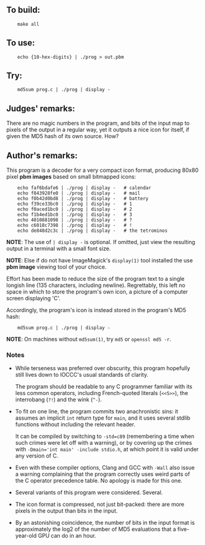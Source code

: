 ## To build:

``` <!---sh-->
    make all
```


## To use:

``` <!---sh-->
    echo {10-hex-digits} | ./prog > out.pbm
```


## Try:

``` <!---sh-->
    md5sum prog.c | ./prog | display -
```


## Judges' remarks:

There are no magic numbers in the program, and bits of the input map to pixels of the output
in a regular way, yet it outputs a nice icon for itself, if given the MD5 hash of its own source. How?


## Author's remarks:

This program is a decoder for a very compact icon format, producing 80x80
pixel **pbm images** based on small bitmapped icons:

``` <!---sh-->
    echo faf6bdafe6 | ./prog | display -   # calendar
    echo f843928fe0 | ./prog | display -   # mail
    echo f0b42d0bd8 | ./prog | display -   # battery
    echo f39ce33bc0 | ./prog | display -   # 1
    echo f0aced1bc0 | ./prog | display -   # 2
    echo f1b4ed1bc0 | ./prog | display -   # 3
    echo 4010881098 | ./prog | display -   # ?
    echo c6018c7398 | ./prog | display -   # !
    echo de848d2c3c | ./prog | display -   # the tetrominos
```

**NOTE**: The use of `| display -` is optional.  If omitted,
just view the resulting output in a terminal with a small font size.

**NOTE**: Else if do not have ImageMagick's `display(1)` tool installed
the use **pbm image** viewing tool of your choice.

Effort has been made to reduce the size of the program text to a single
longish line (135 characters, including newline). Regrettably, this left no
space in which to store the program's own icon, a picture of a computer
screen displaying 'C'.

Accordingly, the program's icon is instead stored in the program's MD5 hash:

``` <!---sh-->
    md5sum prog.c | ./prog | display -
```

**NOTE**: On machines without `md5sum(1)`, try `md5` or `openssl md5 -r`.


### Notes

  - While terseness was preferred over obscurity, this program hopefully
    still lives down to IOCCC's usual standards of clarity.

    The program should be readable to any C programmer familiar with its
    less common operators, including French-quoted literals (`<<5>>`), the
    interrobang (`?!`) and the wink (`^-`).

  - To fit on one line, the program commits two anachronistic sins: it
    assumes an implicit `int` return type for `main`, and it uses several
    stdlib functions without including the relevant header.

    It can be compiled by switching to `-std=c89` (remembering a time when
    such crimes were let off with a warning), or by covering up the crimes
    with `-Dmain='int main' -include stdio.h`, at which point it is valid
    under any version of C.

  - Even with these compiler options, Clang and GCC with `-Wall` also issue
    a warning complaining that the program correctly uses weird parts of
    the C operator precedence table. No apology is made for this one.

  - Several variants of this program were considered. Several.

  - The icon format is compressed, not just bit-packed: there are more
    pixels in the output than bits in the input.

  - By an astonishing coincidence, the number of bits in the input format
    is approximately the log2 of the number of MD5 evaluations that a
    five-year-old GPU can do in an hour.


<!--

    Copyright © 1984-2025 by Landon Curt Noll and Leonid A. Broukhis.  All Rights Reserved.

    You are free to share and adapt this file under the terms of this license:

        Creative Commons Attribution-ShareAlike 4.0 International (CC BY-SA 4.0)

    For more information, see:

        https://creativecommons.org/licenses/by-sa/4.0/

-->
